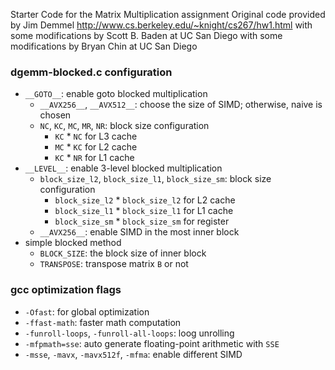 Starter Code for the Matrix Multiplication assignment
Original code provided by Jim Demmel
http://www.cs.berkeley.edu/~knight/cs267/hw1.html
with some modifications by Scott B. Baden at UC San Diego
with some modifications by Bryan Chin at UC San Diego

### dgemm-blocked.c configuration
- `__GOTO__`: enable goto blocked multiplication
    - `__AVX256__`, `__AVX512__`: choose the size of SIMD; otherwise, naive is chosen
    - `NC`, `KC`, `MC`, `MR`, `NR`: block size configuration
        - `KC` \* `NC` for L3 cache
        - `MC` \* `KC` for L2 cache
        - `KC` \* `NR` for L1 cache
- `__LEVEL__`: enable 3-level blocked multiplication
    - `block_size_l2`, `block_size_l1`, `block_size_sm`: block size configuration
        - `block_size_l2` \* `block_size_l2` for L2 cache
        - `block_size_l1` \* `block_size_l1` for L1 cache
        - `block_size_sm` \* `block_size_sm` for register
    - `__AVX256__`: enable SIMD in the most inner block
- simple blocked method
    - `BLOCK_SIZE`: the block size of inner block
    - `TRANSPOSE`: transpose matrix `B` or not
### gcc optimization flags
- `-Ofast`: for global optimization
- `-ffast-math`: faster math computation
- `-funroll-loops`, `-funroll-all-loops`: loog unrolling
- `-mfpmath=sse`: auto generate floating-point arithmetic with `SSE`
- `-msse`, `-mavx`, `-mavx512f`, `-mfma`: enable different SIMD
